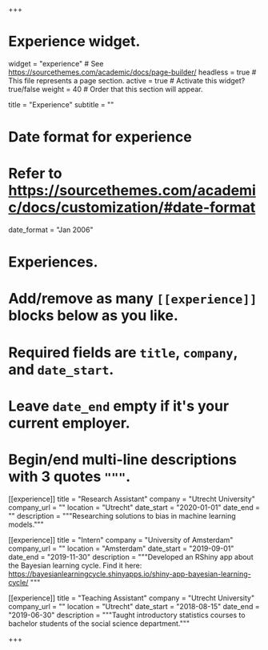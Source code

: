 +++
# Experience widget.
widget = "experience"  # See https://sourcethemes.com/academic/docs/page-builder/
headless = true  # This file represents a page section.
active = true  # Activate this widget? true/false
weight = 40  # Order that this section will appear.

title = "Experience"
subtitle = ""

# Date format for experience
#   Refer to https://sourcethemes.com/academic/docs/customization/#date-format
date_format = "Jan 2006"

# Experiences.
#   Add/remove as many `[[experience]]` blocks below as you like.
#   Required fields are `title`, `company`, and `date_start`.
#   Leave `date_end` empty if it's your current employer.
#   Begin/end multi-line descriptions with 3 quotes `"""`.
[[experience]]
  title = "Research Assistant"
  company = "Utrecht University"
  company_url = ""
  location = "Utrecht"
  date_start = "2020-01-01"
  date_end = ""
  description = """Researching solutions to bias in machine learning models."""

[[experience]]
  title = "Intern"
  company = "University of Amsterdam"
  company_url = ""
  location = "Amsterdam"
  date_start = "2019-09-01"
  date_end = "2019-11-30"
  description = """Developed an RShiny app about the Bayesian learning cycle. Find it here: https://bayesianlearningcycle.shinyapps.io/shiny-app-bayesian-learning-cycle/ """

[[experience]]
  title = "Teaching Assistant"
  company = "Utrecht University"
  company_url = ""
  location = "Utrecht"
  date_start = "2018-08-15"
  date_end = "2019-06-30"
  description = """Taught introductory statistics courses to bachelor students of the social science department."""

+++
